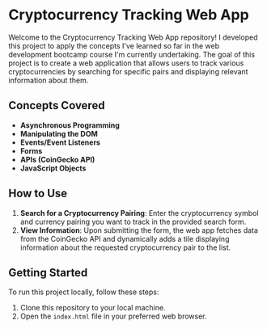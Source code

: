# Cryptocurrency Tracking Web App

Welcome to the Cryptocurrency Tracking Web App repository! I developed this project to apply the concepts I've learned so far in the web development bootcamp course I'm currently undertaking. The goal of this project is to create a web application that allows users to track various cryptocurrencies by searching for specific pairs and displaying relevant information about them.

## Concepts Covered

-   **Asynchronous Programming**
-   **Manipulating the DOM**
-   **Events/Event Listeners**
-   **Forms**
-   **APIs (CoinGecko API)**
-   **JavaScript Objects**

## How to Use

1.  **Search for a Cryptocurrency Pairing**: Enter the cryptocurrency symbol and currency pairing you want to track in the provided search form.
2.  **View Information**: Upon submitting the form, the web app fetches data from the CoinGecko API and dynamically adds a tile displaying information about the requested cryptocurrency pair to the list.


## Getting Started

To run this project locally, follow these steps:

1.  Clone this repository to your local machine.
2.  Open the `index.html` file in your preferred web browser.